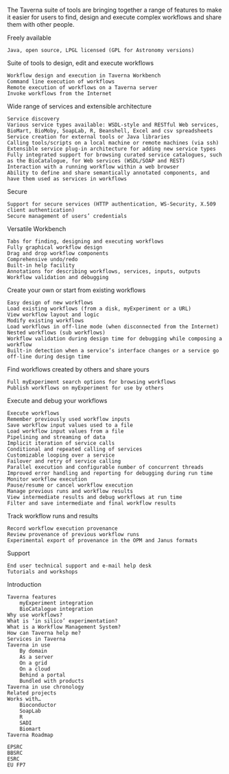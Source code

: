 The Taverna suite of tools are bringing together a range of features to make it easier for users to find, design and execute complex workflows and share them with other people.

Freely available

    Java, open source, LPGL licensed (GPL for Astronomy versions)

Suite of tools to design, edit and execute workflows

    Workflow design and execution in Taverna Workbench
    Command line execution of workflows
    Remote execution of workflows on a Taverna server
    Invoke workflows from the Internet

Wide range of services and extensible architecture

    Service discovery
    Various service types available: WSDL-style and RESTful Web services, BioMart, BioMoby, SoapLab, R, Beanshell, Excel and csv spreadsheets
    Service creation for external tools or Java libraries
    Calling tools/scripts on a local machine or remote machines (via ssh)
    Extensible service plug-in architecture for adding new service types
    Fully integrated support for browsing curated service catalogues, such as the BioCatalogue, for Web services (WSDL/SOAP and REST)
    Interaction with a running workflow within a web browser
    Ability to define and share semantically annotated components, and have them used as services in workflows

Secure

    Support for secure services (HTTP authentication, WS-Security, X.509 client authentication)
    Secure management of users’ credentials

Versatile Workbench

    Tabs for finding, designing and executing workflows
    Fully graphical workflow design
    Drag and drop workflow components
    Comprehensive undo/redo
    Built-in help facility
    Annotations for describing workflows, services, inputs, outputs
    Workflow validation and debugging

Create your own or start from existing workflows

    Easy design of new workflows
    Load existing workflows (from a disk, myExperiment or a URL)
    View workflow layout and logic
    Modify existing workflows
    Load workflows in off-line mode (when disconnected from the Internet)
    Nested workflows (sub workflows)
    Workflow validation during design time for debugging while composing a workflow
    Built-in detection when a service’s interface changes or a service go off-line during design time

Find workflows created by others and share yours

    Full myExperiment search options for browsing workflows
    Publish workflows on myExperiment for use by others

Execute and debug your workflows

    Execute workflows
    Remember previously used workflow inputs
    Save workflow input values used to a file
    Load workflow input values from a file
    Pipelining and streaming of data
    Implicit iteration of service calls
    Conditional and repeated calling of services
    Customizable looping over a service
    Failover and retry of service calling
    Parallel execution and configurable number of concurrent threads
    Improved error handling and reporting for debugging during run time
    Monitor workflow execution
    Pause/resume or cancel workflow execution
    Manage previous runs and workflow results
    View intermediate results and debug workflows at run time
    Filter and save intermediate and final workflow results

Track workflow runs and results

    Record workflow execution provenance
    Review provenance of previous workflow runs
    Experimental export of provenance in the OPM and Janus formats

Support

    End user technical support and e-mail help desk
    Tutorials and workshops

Introduction

    Taverna features
        myExperiment integration
        BioCatalogue integration
    Why use workflows?
    What is ‘in silico’ experimentation?
    What is a Workflow Management System?
    How can Taverna help me?
    Services in Taverna
    Taverna in use
        By domain
        As a server
        On a grid
        On a cloud
        Behind a portal
        Bundled with products
    Taverna in use chronology
    Related projects
    Works with…
        Bioconductor
        SoapLab
        R
        SADI
        Biomart
    Taverna Roadmap

    EPSRC
    BBSRC
    ESRC
    EU FP7
